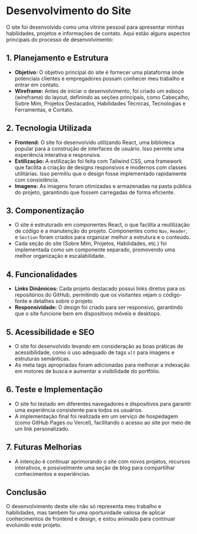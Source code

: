# Desenvolvimento do Site

O site foi desenvolvido como uma vitrine pessoal para apresentar minhas habilidades, projetos e informações de contato. Aqui estão alguns aspectos principais do processo de desenvolvimento:

## 1. Planejamento e Estrutura
- **Objetivo:** O objetivo principal do site é fornecer uma plataforma onde potenciais clientes e empregadores possam conhecer meu trabalho e entrar em contato.
- **Wireframe:** Antes de iniciar o desenvolvimento, foi criado um esboço (wireframe) do layout, definindo as seções principais, como Cabeçalho, Sobre Mim, Projetos Destacados, Habilidades Técnicas, Tecnologias e Ferramentas, e Contato.

## 2. Tecnologia Utilizada
- **Frontend:** O site foi desenvolvido utilizando React, uma biblioteca popular para a construção de interfaces de usuário. Isso permite uma experiência interativa e responsiva.
- **Estilização:** A estilização foi feita com Tailwind CSS, uma framework que facilita a criação de designs responsivos e modernos com classes utilitárias. Isso permitiu que o design fosse implementado rapidamente com consistência.
- **Imagens:** As imagens foram otimizadas e armazenadas na pasta pública do projeto, garantindo que fossem carregadas de forma eficiente.

## 3. Componentização
- O site é estruturado em componentes React, o que facilita a reutilização de código e a manutenção do projeto. Componentes como `Nav`, `Header`, e `Section` foram criados para organizar melhor a estrutura e o conteúdo.
- Cada seção do site (Sobre Mim, Projetos, Habilidades, etc.) foi implementada como um componente separado, promovendo uma melhor organização e escalabilidade.

## 4. Funcionalidades
- **Links Dinâmicos:** Cada projeto destacado possui links diretos para os repositórios do GitHub, permitindo que os visitantes vejam o código-fonte e detalhes sobre o projeto.
- **Responsividade:** O design foi criado para ser responsivo, garantindo que o site funcione bem em dispositivos móveis e desktops.

## 5. Acessibilidade e SEO
- O site foi desenvolvido levando em consideração as boas práticas de acessibilidade, como o uso adequado de tags `alt` para imagens e estruturas semânticas.
- As meta tags apropriadas foram adicionadas para melhorar a indexação em motores de busca e aumentar a visibilidade do portfólio.

## 6. Teste e Implementação
- O site foi testado em diferentes navegadores e dispositivos para garantir uma experiência consistente para todos os usuários.
- A implementação final foi realizada em um serviço de hospedagem (como GitHub Pages ou Vercel), facilitando o acesso ao site por meio de um link personalizado.

## 7. Futuras Melhorias
- A intenção é continuar aprimorando o site com novos projetos, recursos interativos, e possivelmente uma seção de blog para compartilhar conhecimentos e experiências.

## Conclusão
O desenvolvimento deste site não só representa meu trabalho e habilidades, mas também foi uma oportunidade valiosa de aplicar conhecimentos de frontend e design, e estou animado para continuar evoluindo este projeto.
